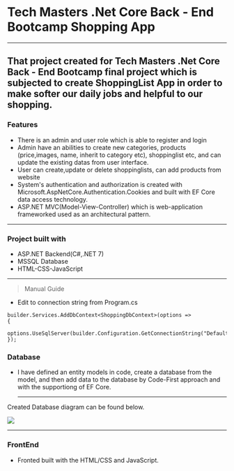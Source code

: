 # Tech Masters .Net Core Back - End Bootcamp Shopping App
----
That project created for Tech Masters .Net Core Back - End Bootcamp final project which is subjected to create ShoppingList App in order to make softer our daily jobs and helpful to our shopping.
------
### Features 
- There is an admin and user role which is able to register and login
- Admin have an abilities to create new categories, products (price,images, name, inherit to category etc), shoppinglist etc, and can update the existing datas from user interface.
- User can create,update or delete shoppinglists, can add products from website
- System's authentication and authorization is created with Microsoft.AspNetCore.Authentication.Cookies and built with EF Core data access technology.
- ASP.NET MVC(Model-View-Controller) which is web-application frameworked used as an architectural pattern.
----
### Project built with
- ASP.NET Backend(C#,.NET 7)
- MSSQL Database
- HTML-CSS-JavaScript
----
> Manual Guide

- Edit to connection string from Program.cs
```
builder.Services.AddDbContext<ShoppingDbContext>(options =>
{
    options.UseSqlServer(builder.Configuration.GetConnectionString("DefaultConnection"));
});
```
### Database 
- I have defined an entity models in code, create a database from the model, and then add data to the database by Code-First approach and with the supportiong of EF Core.

  ---

Created Database diagram can be found below.

![](https://imgur.com/a/ThZcWfT)

---

### FrontEnd
- Fronted built with the HTML/CSS and JavaScript.
